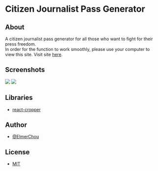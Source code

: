 # Citizen Journalist Pass Generator

## About

A citizen journalist pass generator for all those who want to fight for their press freedom.  
In order for the function to work smoothly, please use your computer to view this site. 
Visit site [here](https://elmerchou.github.io/journalist_pass/).

## Screenshots

![](https://i.imgur.com/j5s5pDu.png )
![](https://i.imgur.com/COuRFKe.png )


## Libraries

- [react-cropper](https://www.npmjs.com/package/react-cropper)

## Author

- [@ElmerChou](https://github.com/elmerchou)

## License

- [MIT](https://choosealicense.com/licenses/mit/)
